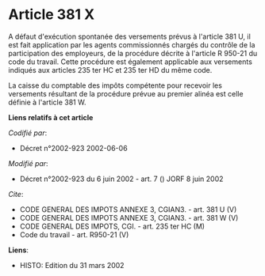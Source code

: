 # Article 381 X

A défaut d'exécution spontanée des versements prévus à l'article 381 U, il est fait application par les agents commissionnés
chargés du contrôle de la participation des employeurs, de la procédure décrite à l'article R 950-21 du code du travail.
Cette procédure est également applicable aux versements indiqués aux articles 235 ter HC et 235 ter HD du même code. 

La caisse du comptable des impôts compétente pour recevoir les versements résultant de la procédure prévue au premier alinéa
est celle définie à l'article 381 W.

**Liens relatifs à cet article**

_Codifié par_:

  - Décret n°2002-923 2002-06-06

_Modifié par_:

  - Décret n°2002-923 du 6 juin 2002 - art. 7 () JORF 8 juin 2002

_Cite_:

  - CODE GENERAL DES IMPOTS ANNEXE 3, CGIAN3. - art. 381 U (V)
  - CODE GENERAL DES IMPOTS ANNEXE 3, CGIAN3. - art. 381 W (V)
  - CODE GENERAL DES IMPOTS, CGI. - art. 235 ter HC (M)
  - Code du travail - art. R950-21 (V)

**Liens**:

  - HISTO: Edition du 31 mars 2002
